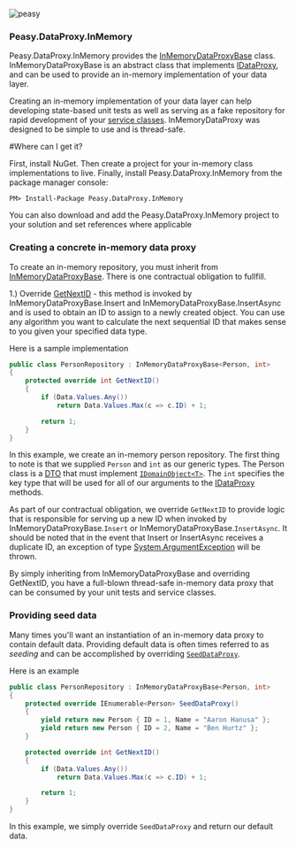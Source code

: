 ![peasy](https://www.dropbox.com/s/2yajr2x9yevvzbm/peasy3.png?dl=0&raw=1)

### Peasy.DataProxy.InMemory

Peasy.DataProxy.InMemory provides the [InMemoryDataProxyBase](https://github.com/ahanusa/Peasy.DataProxy.InMemory/blob/master/Peasy.DataProxy.InMemory/InMemoryDataProxyBase.cs) class.  InMemoryDataProxyBase is an abstract class that implements [IDataProxy](https://github.com/ahanusa/Peasy.NET/wiki/Data-Proxy), and can be used to provide an in-memory implementation of your data layer.

Creating an in-memory implementation of your data layer can help developing state-based unit tests as well as serving as a fake repository for rapid development of your [service classes](https://github.com/ahanusa/Peasy.NET/wiki/ServiceBase).  InMemoryDataProxy was designed to be simple to use and is thread-safe.

#Where can I get it?

First, install NuGet. Then create a project for your in-memory class implementations to live.  Finally, install Peasy.DataProxy.InMemory from the package manager console:

``` PM> Install-Package Peasy.DataProxy.InMemory ```

You can also download and add the Peasy.DataProxy.InMemory project to your solution and set references where applicable

### Creating a concrete in-memory data proxy

To create an in-memory repository, you must inherit from [InMemoryDataProxyBase](https://github.com/ahanusa/Peasy.DataProxy.InMemory/blob/master/Peasy.DataProxy.InMemory/InMemoryDataProxyBase.cs).  There is one contractual obligation to fullfill.

1.) Override [GetNextID]() - this method is invoked by InMemoryDataProxyBase.Insert and InMemoryDataProxyBase.InsertAsync and is used to obtain an ID to assign to a newly created object.  You can use any algorithm you want to calculate the next sequential ID that makes sense to you given your specified data type.

Here is a sample implementation

```c#
public class PersonRepository : InMemoryDataProxyBase<Person, int>
{
    protected override int GetNextID()
    {
        if (Data.Values.Any())
            return Data.Values.Max(c => c.ID) + 1;

        return 1;
    }
}
```

In this example, we create an in-memory person repository.  The first thing to note is that we supplied ```Person``` and ```int``` as our generic types.  The Person class is a [DTO]() that must implement [```IDomainObject<T>```]().  The ```int``` specifies the key type that will be used for all of our arguments to the [IDataProxy]() methods.

As part of our contractual obligation, we override ```GetNextID``` to provide logic that is responsible for serving up a new ID when invoked by InMemoryDataProxyBase.```Insert``` or InMemoryDataProxyBase.```InsertAsync```.  It should be noted that in the event that Insert or InsertAsync receives a duplicate ID, an exception of type [System.ArgumentException]() will be thrown.

By simply inheriting from InMemoryDataProxyBase and overriding GetNextID, you have a full-blown thread-safe in-memory data proxy that can be consumed by your unit tests and service classes.

### Providing seed data

Many times you'll want an instantiation of an in-memory data proxy to contain default data.  Providing default data is often times referred to as _seeding_ and can be accomplished by overriding [```SeedDataProxy```]().

Here is an example

```c#
public class PersonRepository : InMemoryDataProxyBase<Person, int>
{
    protected override IEnumerable<Person> SeedDataProxy()
    {
        yield return new Person { ID = 1, Name = "Aaron Hanusa" };
        yield return new Person { ID = 2, Name = "Ben Hurtz" };
    }

    protected override int GetNextID()
    {
        if (Data.Values.Any())
            return Data.Values.Max(c => c.ID) + 1;

        return 1;
    }
}
```

In this example, we simply override ```SeedDataProxy``` and return our default data.
